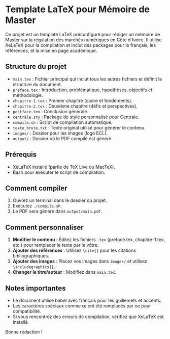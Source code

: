 # Template LaTeX pour Mémoire de Master

Ce projet est un template LaTeX préconfiguré pour rédiger un mémoire de Master sur la régulation des marchés numériques en Côte d'Ivoire. Il utilise XeLaTeX pour la compilation et inclut des packages pour le français, les références, et la mise en page académique.

## Structure du projet

- `main.tex` : Fichier principal qui inclut tous les autres fichiers et définit la structure du document.
- `preface.tex` : Introduction, problématique, hypothèses, objectifs et méthodologie.
- `chapitre-1.tex` : Premier chapitre (cadre et fondements).
- `chapitre-2.tex` : Deuxième chapitre (défis et perspectives).
- `postface.tex` : Conclusion générale.
- `centrale.sty` : Package de style personnalisé pour Centrale.
- `compile.sh` : Script de compilation automatique.
- `texte_brute.txt` : Texte original utilisé pour générer le contenu.
- `images/` : Dossier pour les images (logo ECL).
- `output/` : Dossier où le PDF compilé est généré.

## Prérequis

- XeLaTeX installé (partie de TeX Live ou MacTeX).
- Bash pour exécuter le script de compilation.

## Comment compiler

1. Ouvrez un terminal dans le dossier du projet.
2. Exécutez `./compile.sh`.
3. Le PDF sera généré dans `output/main.pdf`.

## Comment personnaliser

1. **Modifier le contenu** : Éditez les fichiers `.tex` (preface.tex, chapitre-1.tex, etc.) pour remplacer le texte par le vôtre.
2. **Ajouter des références** : Utilisez `\cite{}` pour les citations bibliographiques.
3. **Ajouter des images** : Placez vos images dans `images/` et utilisez `\includegraphics{}`.
4. **Changer le titre/auteur** : Modifiez dans `main.tex`.

## Notes importantes

- Le document utilise babel avec français pour les guillemets et accents.
- Les caractères spéciaux comme œ ont été remplacés par oe pour compatibilité.
- Si vous rencontrez des erreurs de compilation, vérifiez que XeLaTeX est installé.

Bonne rédaction !